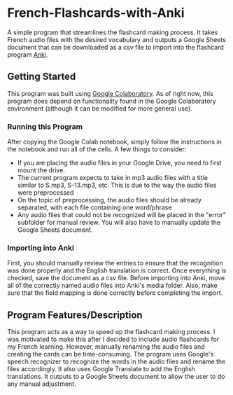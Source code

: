 # French-Flashcards-with-Anki
A simple program that streamlines the flashcard making process. It takes French audio files with the desired vocabulary and outputs a Google Sheets document that can be downloaded as a csv file to import into the flashcard program [Anki](https://apps.ankiweb.net/). 

## Getting Started
This program was built using [Google Colaboratory](https://colab.research.google.com/). As of right now, this program does depend on functionality found in the Google Colaboratory environment (although it can be modified for more general use). 
### Running this Program
After copying the Google Colab notebook, simply follow the instructions in the notebook and run all of the cells. A few things to consider:
* If you are placing the audio files in your Google Drive, you need to first mount the drive.
* The current program expects to take in mp3 audio files with a title similar to S.mp3, S-13.mp3, etc. This is due to the way the audio files were preprocessed
* On the topic of preprocessing, the audio files should be already separated, with each file containing one word/phrase
* Any audio files that could not be recognized will be placed in the "error" subfolder for manual review. You will also have to manually update the Google Sheets document. 
### Importing into Anki
First, you should manually review the entries to ensure that the recognition was done properly and the English translation is correct. Once everything is checked, save the document as a csv file. Before importing into Anki, move all of the correctly named audio files into Anki's media folder. Also, make sure that the field mapping is done correctly before completing the import. 

## Program Features/Description
This program acts as a way to speed up the flashcard making process. I was motivated to make this after I decided to include audio flashcards for my French learning. However, manually renaming the audio files and creating the cards can be time-consuming. The program uses Google's speech recognizer to recognize the words in the audio files and rename the files accordingly. It also uses Google Translate to add the English translations. It outputs to a Google Sheets document to allow the user to do any manual adjustment. 
